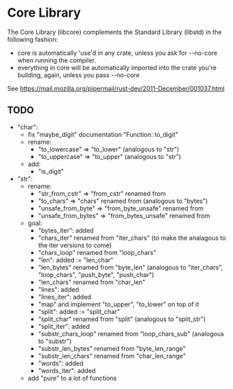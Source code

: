# Core Library

The Core Library (libcore) complements the Standard Library (libstd) in the following fashion:

* core is automatically 'use'd in any crate, unless you ask for --no-core when running the compiler.
* everything in core will be automatically imported into the crate you're building, again, unless you pass --no-core

See https://mail.mozilla.org/pipermail/rust-dev/2011-December/001037.html

## TODO

* "char":
  * fix "maybe_digit" documentation "Function: to_digit"
  * rename:
      * "to_lowercase" => "to_lower" (analogous to "str")
      * "to_uppercase" => "to_upper" (analogous to "str")
  * add:
      * "is_digit"
* "str":
  * rename:
      * "str_from_cstr" => "from_cstr" renamed from
      * "to_chars" => "chars" renamed from (analogous to "bytes")
      * "unsafe_from_byte" => "from_byte_unsafe" renamed from
      * "unsafe_from_bytes" => "from_bytes_unsafe" renamed from
  * goal:
      * "bytes_iter": added
      * "chars_iter" renamed from "iter_chars" (to make the analagous to the iter versions to come)
      * "chars_loop" renamed from "loop_chars"
      * "len": added := "len_char"
      * "len_bytes" renamed from "byte_len" (analogous to "iter_chars", "loop_chars", "push_byte", "push_char")
      * "len_chars" renamed from "char_len"
      * "lines": added
      * "lines_iter": added
      * "map" and implement "to_upper", "to_lower" on top of it
      * "split": added  := "split_char"
      * "split_char" renamed from "split" (analogous to "split_str")
      * "split_iter": added
      * "substr_chars_loop" renamed from "loop_chars_sub" (analogous to "substr")
      * "substr_len_bytes" renamed from "byte_len_range"
      * "substr_len_chars" renamed from "char_len_range"
      * "words": added
      * "words_iter": added
  * add "pure" to a lot of functions
